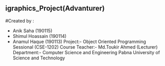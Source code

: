 ## igraphics_Project(Advanturer)
#Created by :
* Anik Saha (190115)
* Shimul Hoassain (190114)
* Anamul Haque (190113)
Project:- Object Oriented Programming Sessional (CSE-1202)
Course Teacher:- Md.Toukir Ahmed (Lecturer)
Department:- Computer Science and Engineering
Pabna University of Science and Technology
